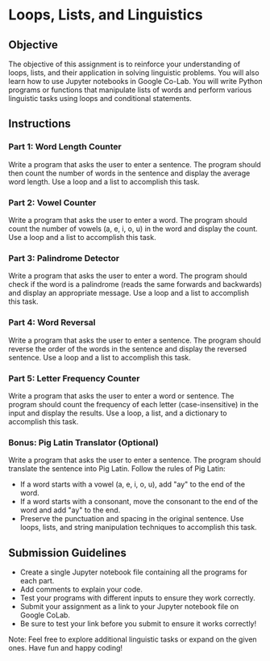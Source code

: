# Loops, Lists, and Linguistics

## Objective
The objective of this assignment is to reinforce your understanding of loops, lists, and their application in solving linguistic problems. You will also learn how to use Jupyter notebooks in Google Co-Lab. You will write Python programs or functions that manipulate lists of words and perform various linguistic tasks using loops and conditional statements.

## Instructions

### Part 1: Word Length Counter
Write a program that asks the user to enter a sentence. The program should then count the number of words in the sentence and display the average word length. Use a loop and a list to accomplish this task.

### Part 2: Vowel Counter
Write a program that asks the user to enter a word. The program should count the number of vowels (a, e, i, o, u) in the word and display the count. Use a loop and a list to accomplish this task.

### Part 3: Palindrome Detector
Write a program that asks the user to enter a word. The program should check if the word is a palindrome (reads the same forwards and backwards) and display an appropriate message. Use a loop and a list to accomplish this task.

### Part 4: Word Reversal
Write a program that asks the user to enter a sentence. The program should reverse the order of the words in the sentence and display the reversed sentence. Use a loop and a list to accomplish this task.

### Part 5: Letter Frequency Counter
Write a program that asks the user to enter a word or sentence. The program should count the frequency of each letter (case-insensitive) in the input and display the results. Use a loop, a list, and a dictionary to accomplish this task.

### Bonus: Pig Latin Translator (Optional)
Write a program that asks the user to enter a sentence. The program should translate the sentence into Pig Latin. Follow the rules of Pig Latin:
- If a word starts with a vowel (a, e, i, o, u), add "ay" to the end of the word.
- If a word starts with a consonant, move the consonant to the end of the word and add "ay" to the end.
- Preserve the punctuation and spacing in the original sentence.
Use loops, lists, and string manipulation techniques to accomplish this task.

## Submission Guidelines
- Create a single Jupyter notebook file containing all the programs for each part.
- Add comments to explain your code.
- Test your programs with different inputs to ensure they work correctly.
- Submit your assignment as a link to your Jupyter notebook file on Google CoLab.
- Be sure to test your link before you submit to ensure it works correctly!

Note: Feel free to explore additional linguistic tasks or expand on the given ones. Have fun and happy coding!
